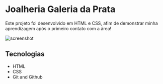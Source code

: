 # Joalheria Galeria da Prata

Este projeto foi desenvolvido em HTML e CSS, afim de demonstrar minha aprendizagem após o primeiro contato com a área!

![screenshot](images)

## Tecnologias

- HTML
- CSS
- Git and Github
